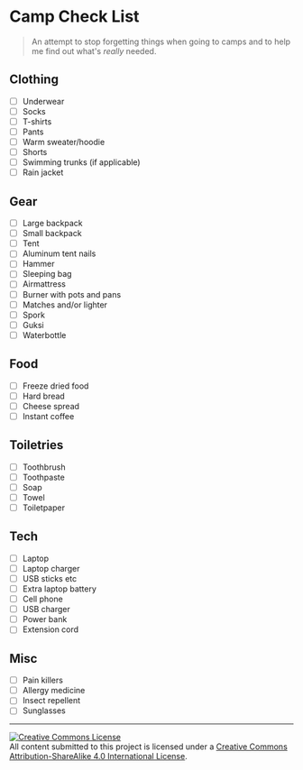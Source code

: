 # Camp Check List

> An attempt to stop forgetting things when going to camps and to help me find out what's *really* needed.

## Clothing

- [ ] Underwear
- [ ] Socks
- [ ] T-shirts
- [ ] Pants
- [ ] Warm sweater/hoodie
- [ ] Shorts
- [ ] Swimming trunks (if applicable)
- [ ] Rain jacket

## Gear

- [ ] Large backpack
- [ ] Small backpack
- [ ] Tent
- [ ] Aluminum tent nails
- [ ] Hammer
- [ ] Sleeping bag
- [ ] Airmattress
- [ ] Burner with pots and pans
- [ ] Matches and/or lighter
- [ ] Spork
- [ ] Guksi
- [ ] Waterbottle

## Food

- [ ] Freeze dried food
- [ ] Hard bread
- [ ] Cheese spread
- [ ] Instant coffee

## Toiletries

- [ ] Toothbrush
- [ ] Toothpaste
- [ ] Soap
- [ ] Towel
- [ ] Toiletpaper

## Tech

- [ ] Laptop
- [ ] Laptop charger
- [ ] USB sticks etc
- [ ] Extra laptop battery
- [ ] Cell phone
- [ ] USB charger
- [ ] Power bank
- [ ] Extension cord

## Misc

- [ ] Pain killers
- [ ] Allergy medicine
- [ ] Insect repellent
- [ ] Sunglasses

-----------------------------------------------------------

<a rel="license" href="https://creativecommons.org/licenses/by-sa/4.0/"><img alt="Creative Commons License" style="border-width:0" src="https://i.creativecommons.org/l/by-sa/4.0/88x31.png" /></a><br />All content submitted to this project is licensed under a <a rel="license" href="https://creativecommons.org/licenses/by-sa/4.0/">Creative Commons Attribution-ShareAlike 4.0 International License</a>.
